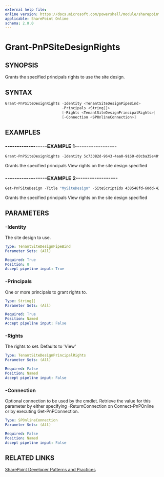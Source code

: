 ```yaml
---
external help file:
online version: https://docs.microsoft.com/powershell/module/sharepoint-pnp/grant-pnpsitedesignrights
applicable: SharePoint Online
schema: 2.0.0
---
```


# Grant-PnPSiteDesignRights

## SYNOPSIS
Grants the specified principals rights to use the site design.

## SYNTAX 

```powershell
Grant-PnPSiteDesignRights -Identity <TenantSiteDesignPipeBind>
                          -Principals <String[]>
                          [-Rights <TenantSiteDesignPrincipalRights>]
                          [-Connection <SPOnlineConnection>]
```

## EXAMPLES

### ------------------EXAMPLE 1------------------
```powershell
Grant-PnPSiteDesignRights -Identity 5c73382d-9643-4aa0-9160-d0cba35e40fd -Principals "myuser@mydomain.com","myotheruser@mydomain.com"
```

Grants the specified principals View rights on the site design specified

### ------------------EXAMPLE 2------------------
```powershell
Get-PnPSiteDesign -Title "MySiteDesign" -SiteScriptIds 438548fd-60dd-42cf-b843-2db506c8e259 -WebTemplate TeamSite | Grant-PnPSiteDesignRights -Principals "myuser@mydomain.com","myotheruser@mydomain.com"
```

Grants the specified principals View rights on the site design specified

## PARAMETERS

### -Identity
The site design to use.

```yaml
Type: TenantSiteDesignPipeBind
Parameter Sets: (All)

Required: True
Position: 0
Accept pipeline input: True
```

### -Principals
One or more principals to grant rights to.

```yaml
Type: String[]
Parameter Sets: (All)

Required: True
Position: Named
Accept pipeline input: False
```

### -Rights
The rights to set. Defaults to 'View'

```yaml
Type: TenantSiteDesignPrincipalRights
Parameter Sets: (All)

Required: False
Position: Named
Accept pipeline input: False
```

### -Connection
Optional connection to be used by the cmdlet. Retrieve the value for this parameter by either specifying -ReturnConnection on Connect-PnPOnline or by executing Get-PnPConnection.

```yaml
Type: SPOnlineConnection
Parameter Sets: (All)

Required: False
Position: Named
Accept pipeline input: False
```

## RELATED LINKS

[SharePoint Developer Patterns and Practices](https://aka.ms/sppnp)